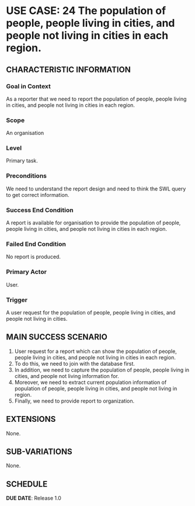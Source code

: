 # USE CASE: 24 The population of people, people living in cities, and people not living in cities in each region.

## CHARACTERISTIC INFORMATION

### Goal in Context

As a reporter that we need to report the population of people, people living in cities, and people not living in cities in each region.

### Scope

An organisation

### Level

Primary task.

### Preconditions

We need to understand the report design and need to think the SWL query to get correct information.

### Success End Condition

A report is available for organisation to provide the population of people, people living in cities, and people not living in cities in each region.

### Failed End Condition

No report is produced.

### Primary Actor

User.

### Trigger

A user request for the population of people, people living in cities, and people not living in cities.

## MAIN SUCCESS SCENARIO

1. User request for a report which can show the population of people, people living in cities, and people not living in cities in each region.
2. To do this, we need to join with the database first.
3. In addition, we need to capture the population of people, people living in cities, and people not living information for.
4. Moreover, we need to extract current population information of population of people, people living in cities, and people not living in region.
5. Finally, we need to  provide report to organization.

## EXTENSIONS

None.

## SUB-VARIATIONS

None.

## SCHEDULE

**DUE DATE**: Release 1.0
